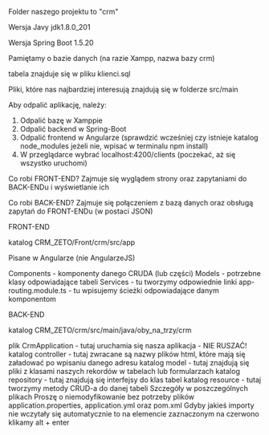 Folder naszego projektu to "crm"

Wersja Javy
jdk1.8.0_201

Wersja Spring Boot 1.5.20

Pamiętamy o bazie danych (na razie Xampp, nazwa bazy crm)

tabela znajduje się w pliku klienci.sql

Pliki, które nas najbardziej interesują znajdują się w folderze src/main

Aby odpalić aplikację, należy:
1. Odpalić bazę w Xamppie
2. Odpalić backend w Spring-Boot
3. Odpalić frontend w Angularze (sprawdzić wcześniej czy istnieje katalog node_modules
	jeżeli nie, wpisać w terminalu npm install)
4. W przeglądarce wybrać localhost:4200/clients (poczekać, aż się wszystko uruchomi)

Co robi FRONT-END?
Zajmuje się wyglądem strony oraz zapytaniami do BACK-ENDu i wyświetlanie ich

Co robi BACK-END?
Zajmuje się połączeniem z bazą danych oraz obsługą zapytań do FRONT-ENDu (w postaci JSON)

FRONT-END

katalog CRM_ZETO/Front/crm/src/app

Pisane w Angularze (nie AngularzeJS)

Components - komponenty danego CRUDA (lub części)
Models - potrzebne klasy odpowiadające tabeli
Services - tu tworzymy odpowiednie linki
app-routing.module.ts - tu wpisujemy ścieżki odpowiadające danym komponentom

BACK-END

katalog CRM_ZETO/crm/src/main/java/oby_na_trzy/crm

plik CrmApplication - tutaj uruchamia się nasza aplikacja - NIE RUSZAĆ!
katalog controller - tutaj zwracane są nazwy plików html, które mają się załadować po wpisaniu danego adresu
katalog model - tutaj znajdują się pliki z klasami naszych rekordów w tabelach lub formularzach
katalog repository - tutaj znajdują się interfejsy do klas tabel
katalog resource - tutaj tworzymy metody CRUD-a do danej tabeli
Szczegóły w poszczególnych plikach
Proszę o niemodyfikowanie bez potrzeby plików application.properties, application.yml oraz pom.xml
Gdyby jakieś importy nie wczytały się automatycznie to na elemencie zaznaczonym na czerwono klikamy alt + enter